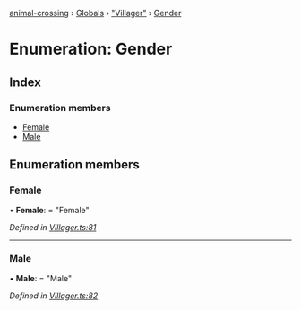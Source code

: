 [animal-crossing](../README.md) › [Globals](../globals.md) › ["Villager"](../modules/_villager_.md) › [Gender](_villager_.gender.md)

# Enumeration: Gender

## Index

### Enumeration members

* [Female](_villager_.gender.md#female)
* [Male](_villager_.gender.md#male)

## Enumeration members

###  Female

• **Female**: = "Female"

*Defined in [Villager.ts:81](https://github.com/Norviah/animal-crossing/blob/7daadc1/module/types/Villager.ts#L81)*

___

###  Male

• **Male**: = "Male"

*Defined in [Villager.ts:82](https://github.com/Norviah/animal-crossing/blob/7daadc1/module/types/Villager.ts#L82)*
